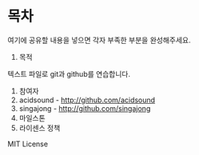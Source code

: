 목차
==========

여기에 공유할 내용을 넣으면 각자 부족한 부분을 완성해주세요.

1. 목적

  텍스트 파일로 git과 github를 연습합니다.
  
1. 참여자
  1. acidsound - http://github.com/acidsound
  1. singajong - http://github.com/singajong
1. 마일스톤
1. 라이센스 정책

  MIT License
